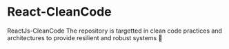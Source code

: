 # React-CleanCode
ReactJs-CleanCode
The repository is targetted in clean code practices and architectures to provide resilient and robust systems 🚀
